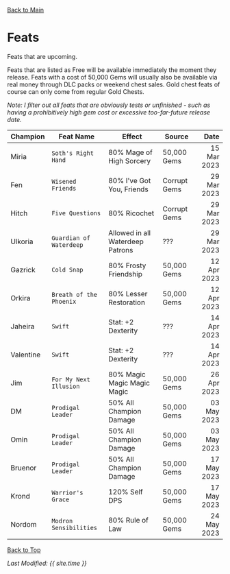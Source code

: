 [Back to Main](index.md)

# Feats

Feats that are upcoming.

Feats that are listed as Free will be available immediately the moment they release. Feats with a cost of 50,000 Gems will usually also be available via real money through DLC packs or weekend chest sales. Gold chest feats of course can only come from regular Gold Chests.

*Note: I filter out all feats that are obviously tests or unfinished - such as having a prohibitively high gem cost or excessive too-far-future release date.*

| Champion | Feat Name | Effect | Source | Date |
|---|---|---|---|--:|
| Miria | `Soth's Right Hand` | 80% Mage of High Sorcery | 50,000 Gems | 15 Mar 2023 |
| Fen | `Wisened Friends` | 80% I've Got You, Friends | Corrupt Gems | 29 Mar 2023 |
| Hitch | `Five Questions` | 80% Ricochet | Corrupt Gems | 29 Mar 2023 |
| Ulkoria | `Guardian of Waterdeep` | Allowed in all Waterdeep Patrons | ??? | 29 Mar 2023 |
| Gazrick | `Cold Snap` | 80% Frosty Friendship | 50,000 Gems | 12 Apr 2023 |
| Orkira | `Breath of the Phoenix` | 80% Lesser Restoration | 50,000 Gems | 12 Apr 2023 |
| Jaheira | `Swift` | Stat: +2 Dexterity | ??? | 14 Apr 2023 |
| Valentine | `Swift` | Stat: +2 Dexterity | ??? | 14 Apr 2023 |
| Jim | `For My Next Illusion` | 80% Magic Magic Magic Magic | 50,000 Gems | 26 Apr 2023 |
| DM | `Prodigal Leader` | 50% All Champion Damage | 50,000 Gems | 03 May 2023 |
| Omin | `Prodigal Leader` | 50% All Champion Damage | 50,000 Gems | 03 May 2023 |
| Bruenor | `Prodigal Leader` | 50% All Champion Damage | 50,000 Gems | 17 May 2023 |
| Krond | `Warrior's Grace` | 120% Self DPS | 50,000 Gems | 17 May 2023 |
| Nordom | `Modron Sensibilities` | 80% Rule of Law | 50,000 Gems | 24 May 2023 |

[Back to Top](#top)

*Last Modified: {{ site.time }}*